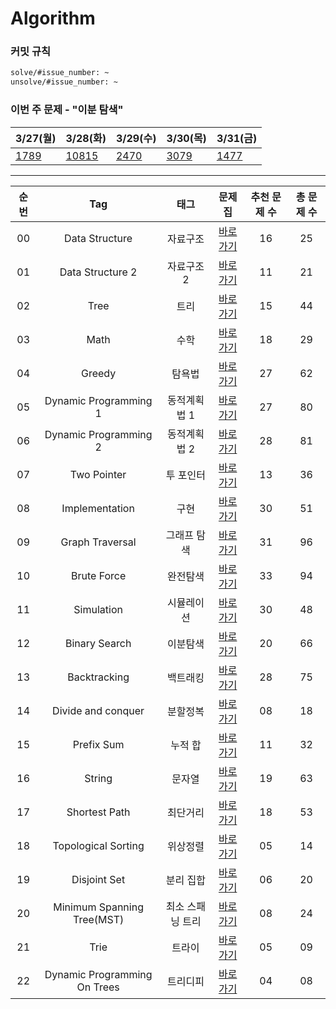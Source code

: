 # Algorithm

### 커밋 규칙

```markdown
solve/#issue_number: ~
unsolve/#issue_number: ~
```

### 이번 주 문제 - "이분 탐색"

| 3/27(월) | 3/28(화) | 3/29(수) | 3/30(목) | 3/31(금) |
| --- | --- | --- | --- | --- |
| [1789](https://www.acmicpc.net/problem/1789) | [10815](https://www.acmicpc.net/problem/10815) | [2470](https://www.acmicpc.net/problem/2470) | [3079](https://www.acmicpc.net/problem/3079) | [1477](https://www.acmicpc.net/problem/1477) |


---

| 순번 | Tag                          | 태그                | 문제집    | 추천 문제 수 | 총 문제 수 |
| :--: | :--------------------------: | :-----------------: | :------:  | :---------:  | :------: |
| 00 | Data Structure | 자료구조 | [바로가기](./workbook/자료구조) | 16 | 25 |
| 01 | Data Structure 2 | 자료구조 2 | [바로가기](./workbook/자료구조2) | 11 | 21 |
| 02 | Tree | 트리 | [바로가기](./workbook/트리) | 15 | 44 |
| 03 | Math | 수학 | [바로가기](./workbook/수학) | 18 | 29 | 
| 04 | Greedy | 탐욕법 | [바로가기](./workbook/탐욕) | 27 | 62 | 
| 05 | Dynamic Programming 1 | 동적계획법 1 | [바로가기](./workbook/동적계획법1) | 27 | 80 |
| 06 | Dynamic Programming 2 | 동적계획법 2 | [바로가기](./workbook/동적계획법2) | 28 | 81 | 
| 07 | Two Pointer | 투 포인터 | [바로가기](./workbook/투포인터) | 13 | 36 |
| 08 | Implementation | 구현 | [바로가기](./workbook/구현) | 30 | 51 | 
| 09 | Graph Traversal | 그래프 탐색 | [바로가기](./workbook/그래프탐색) | 31 | 96 |
| 10 | Brute Force | 완전탐색 | [바로가기](./workbook/완전탐색) | 33 | 94 |
| 11 | Simulation | 시뮬레이션 | [바로가기](./workbook/시뮬레이션) | 30 | 48 | 
| 12 | Binary Search | 이분탐색 | [바로가기](./workbook/이분탐색) | 20 | 66 | 
| 13 | Backtracking | 백트래킹 | [바로가기](./workbook/백트래킹) | 28 | 75 | 
| 14 | Divide and conquer | 분할정복 | [바로가기](./workbook/분할정복) | 08 | 18 |
| 15 | Prefix Sum | 누적 합 | [바로가기](./workbook/누적합) | 11 | 32 | 
| 16 | String | 문자열 | [바로가기](./workbook/문자열) | 19 | 63 | 
| 17 | Shortest Path | 최단거리 | [바로가기](./workbook/최단거리) | 18 | 53 | 
| 18 | Topological Sorting | 위상정렬 | [바로가기](./workbook/위상정렬) | 05 | 14 | 
| 19 | Disjoint Set | 분리 집합 | [바로가기](./workbook/분리집합) | 06 | 20 | 
| 20 | Minimum Spanning Tree(MST) | 최소 스패닝 트리 | [바로가기](./workbook/최소스패닝트리) | 08 | 24 | 
| 21 | Trie | 트라이 | [바로가기](./workbook/트라이) | 05 | 09 | ![status][Doing] |
| 22 | Dynamic Programming On Trees | 트리디피 | [바로가기](./workbook/트리디피) | 04 | 08 | 
